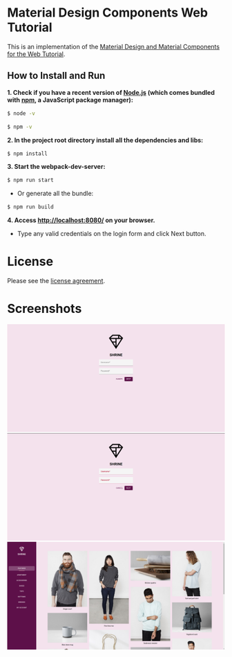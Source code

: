 # Material Design Components Web Tutorial

This is an implementation of the [Material Design and Material Components for the Web Tutorial](https://material.io/collections/developer-tutorials/#web).

## How to Install and Run

**1. Check if you have a recent version of [Node.js](https://nodejs.org/) (which comes bundled with [npm](https://www.npmjs.com/), a JavaScript package manager):**

```bash
$ node -v
```

```bash
$ npm -v
```

**2. In the project root directory install all the dependencies and libs:**

```bash
$ npm install
```

**3. Start the webpack-dev-server:**

```bash
$ npm run start
```

- Or generate all the bundle:

```bash
$ npm run build
```

**4. Access [http://localhost:8080/](http://localhost:8080/) on your browser.**

- Type any valid credentials on the login form and click Next button.

# License

Please see the [license
agreement](https://github.com/julianomacielferreira/mdc-web-tutorial/blob/master/LICENSE).

# Screenshots

![](assets/screenshots/1.png)
![](assets/screenshots/2.png)
![](assets/screenshots/3.png)

